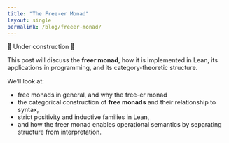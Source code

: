 ```yaml
---
title: "The Free-er Monad"
layout: single
permalink: /blog/freeer-monad/
---
```


🚧 Under construction 📐

This post will discuss the **freer monad**, how it is implemented in Lean, its applications in programming, and its category-theoretic structure.

We’ll look at:
- free monads in general, and why the free-er monad
- the categorical construction of **free monads** and their relationship to syntax,
- strict positivity and inductive families in Lean,
- and how the freer monad enables operational semantics by separating structure from interpretation.
